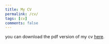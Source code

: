 ```yaml
---
title: My CV
permalink: /cv/
tags: [cv]
comments: false
---
```


you can download the pdf version of my cv [here](https://github.com/BennyWnj/Job-related/blob/master/Bingyao%20Wang%20Resume.pdf).

